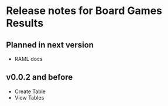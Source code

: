 Release notes for Board Games Results
====================================

Planned in next version
------------------

*   RAML docs

v0.0.2 and before
------------------

*   Create Table
*   View Tables
